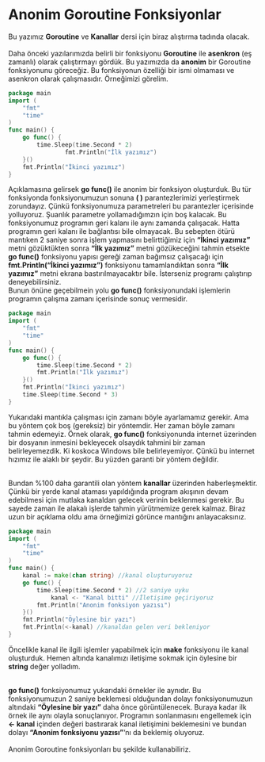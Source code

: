 # Anonim Goroutine Fonksiyonlar

Bu yazımız **Goroutine** ve **Kanallar** dersi için biraz alıştırma tadında olacak.\
&#x20;\
Daha önceki yazılarımızda belirli bir fonksiyonu **Goroutine** ile **asenkron** (eş zamanlı) olarak çalıştırmayı gördük. Bu yazımızda da **anonim** bir Goroutine fonksiyonunu göreceğiz. Bu fonksiyonun özelliği bir ismi olmaması ve asenkron olarak çalışmasıdır. Örneğimizi görelim.

```go
package main
import (
	"fmt"
	"time"
)
func main() {
	go func() {
		time.Sleep(time.Second * 2)
                fmt.Println("İlk yazımız")
	}()
	fmt.Println("İkinci yazımız")
}
```

Açıklamasına gelirsek **go func()** ile anonim bir fonksiyon oluşturduk. Bu tür fonksiyonda fonksiyonumuzun sonuna **( )** parantezlerimizi yerleştirmek zorundayız. Çünkü fonksiyonumuza parametreleri bu parantezler içerisinde yolluyoruz. Şuanlık parametre yollamadığımzın için boş kalacak. Bu fonksiyonumuz programın geri kalanı ile aynı zamanda çalışacak. Hatta programın geri kalanı ile bağlantısı bile olmayacak. Bu sebepten ötürü mantıken 2 saniye sonra işlem yapmasını belirttiğimiz için **“İkinci yazımız”** metni gözüktükten sonra **“İlk yazımız”** metni gözükeceğini tahmin etsekte **go func()** fonksiyonu yapısı gereği zaman bağımsız çalışacağı için **fmt.Println(“İkinci yazımız”)** fonksiyonu tamamlandıktan sonra **“İlk yazımız”** metni ekrana bastırılmayacaktır bile. İsterseniz programı çalıştırıp deneyebilirsiniz.\
Bunun önüne geçebilmein yolu **go func()** fonksiyonundaki işlemlerin programın çalışma zamanı içerisinde sonuç vermesidir.

```go
package main
import (
	"fmt"
	"time"
)
func main() {
	go func() {
		time.Sleep(time.Second * 2)
		fmt.Println("İlk yazımız")
	}()
	fmt.Println("İkinci yazımız")
	time.Sleep(time.Second * 3)
}
```

Yukarıdaki mantıkla çalışması için zamanı böyle ayarlamamız gerekir. Ama bu yöntem çok boş (gereksiz) bir yöntemdir. Her zaman böyle zamanı tahmin edemeyiz. Örnek olarak, **go func()** fonksiyonunda internet üzerinden bir dosyanın inmesini bekleyecek olsaydık tahmini bir zaman belirleyemezdik. Ki koskoca Windows bile belirleyemiyor. Çünkü bu internet hızımız ile alaklı bir şeydir. Bu yüzden garanti bir yöntem değildir.

\
Bundan %100 daha garantili olan yöntem **kanallar** üzerinden haberleşmektir. Çünkü bir yerde kanal ataması yapıldığında program akışının devam edebilmesi için mutlaka kanaldan gelecek verinin beklenmesi gerekir. Bu sayede zaman ile alakalı işlerde tahmin yürütmemize gerek kalmaz. Biraz uzun bir açıklama oldu ama örneğimizi görünce mantığını anlayacaksınız.

```go
package main
import (
	"fmt"
	"time"
)
func main() {
	kanal := make(chan string) //kanal oluşturuyoruz
	go func() {
		time.Sleep(time.Second * 2) //2 saniye uyku
	        kanal <- "Kanal bitti" //İletişime geçiriyoruz
		fmt.Println("Anonim fonksiyon yazısı")
	}()
	fmt.Println("Öylesine bir yazı")
	fmt.Println(<-kanal) //kanaldan gelen veri bekleniyor
}
```

Öncelikle kanal ile ilgili işlemler yapabilmek için **make** fonksiyonu ile kanal oluşturduk. Hemen altında kanalımızı iletişime sokmak için öylesine bir **string** değer yolladım.

\
**go func()** fonksiyonumuz yukarıdaki örnekler ile aynıdır. Bu fonksiyonumuzun 2 saniye beklemesi olduğundan dolayı fonksiyonumuzun altındaki **“Öylesine bir yazı”** daha önce görüntülenecek. Buraya kadar ilk örnek ile aynı olayla sonuçlanıyor. Programın sonlanmasını engellemek için **<- kanal** içinden değeri bastırarak kanal iletişimini beklemesini ve bundan dolayı **“Anonim fonksiyonu yazısı”**‘nı da beklemiş oluyoruz.\
&#x20;\
Anonim Goroutine fonksiyonları bu şekilde kullanabiliriz.
